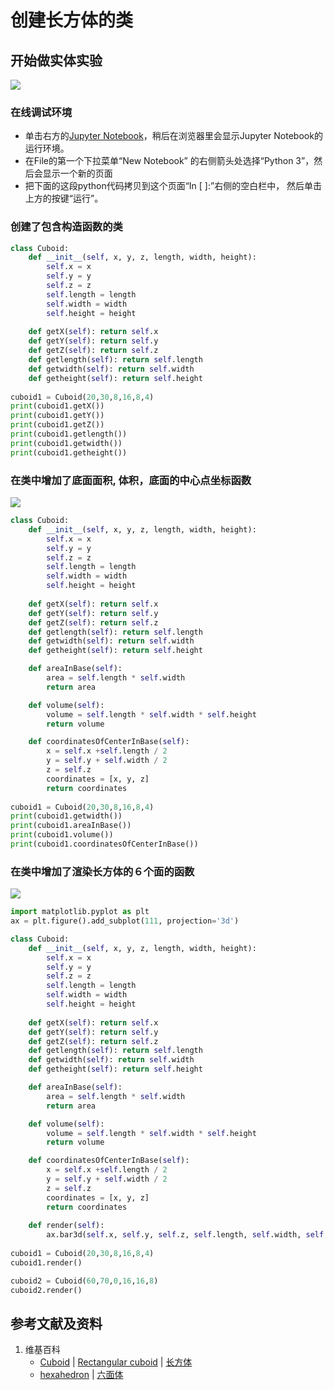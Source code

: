 # 创建长方体的类

## 开始做实体实验

![](/images/对长方体的各种操作/创建长方体类/创建长方体的类/1a1.jpg)

### 在线调试环境

- 单击右方的[Jupyter Notebook](https://mybinder.org/v2/gh/ipython/ipython-in-depth/master?filepath=binder/Index.ipynb)，稍后在浏览器里会显示Jupyter Notebook的运行环境。
- 在File的第一个下拉菜单“New Notebook” 的右侧箭头处选择“Python 3”，然后会显示一个新的页面
- 把下面的这段python代码拷贝到这个页面“In [ ]:”右侧的空白栏中， 然后单击上方的按键“运行”。

### 创建了包含构造函数的类

```python
class Cuboid:
    def __init__(self, x, y, z, length, width, height):
        self.x = x
        self.y = y
        self.z = z        
        self.length = length
        self.width = width   
        self.height = height
    
    def getX(self): return self.x
    def getY(self): return self.y
    def getZ(self): return self.z    
    def getlength(self): return self.length
    def getwidth(self): return self.width
    def getheight(self): return self.height
    	
cuboid1 = Cuboid(20,30,8,16,8,4)
print(cuboid1.getX())
print(cuboid1.getY())
print(cuboid1.getZ())
print(cuboid1.getlength())
print(cuboid1.getwidth())
print(cuboid1.getheight())
```

### 在类中增加了底面面积, 体积，底面的中心点坐标函数

![](/images/对长方体的各种操作/创建长方体类/创建长方体的类/2a1.jpg)

```python
class Cuboid:
    def __init__(self, x, y, z, length, width, height):
        self.x = x
        self.y = y
        self.z = z        
        self.length = length
        self.width = width   
        self.height = height
    
    def getX(self): return self.x
    def getY(self): return self.y
    def getZ(self): return self.z    
    def getlength(self): return self.length
    def getwidth(self): return self.width
    def getheight(self): return self.height

    def areaInBase(self):
        area = self.length * self.width
        return area

    def volume(self):
        volume = self.length * self.width * self.height
        return volume        

    def coordinatesOfCenterInBase(self):
        x = self.x +self.length / 2
        y = self.y + self.width / 2
        z = self.z
        coordinates = [x, y, z]
        return coordinates
        
cuboid1 = Cuboid(20,30,8,16,8,4)
print(cuboid1.getwidth())
print(cuboid1.areaInBase())
print(cuboid1.volume())
print(cuboid1.coordinatesOfCenterInBase())
```

### 在类中增加了渲染长方体的６个面的函数

![](/images/对长方体的各种操作/创建长方体类/创建长方体的类/4a1.jpg)

```python
import matplotlib.pyplot as plt
ax = plt.figure().add_subplot(111, projection='3d')

class Cuboid:
    def __init__(self, x, y, z, length, width, height):
        self.x = x
        self.y = y
        self.z = z        
        self.length = length
        self.width = width   
        self.height = height
    
    def getX(self): return self.x
    def getY(self): return self.y
    def getZ(self): return self.z    
    def getlength(self): return self.length
    def getwidth(self): return self.width
    def getheight(self): return self.height

    def areaInBase(self):
        area = self.length * self.width
        return area

    def volume(self):
        volume = self.length * self.width * self.height
        return volume        

    def coordinatesOfCenterInBase(self):
        x = self.x +self.length / 2
        y = self.y + self.width / 2
        z = self.z
        coordinates = [x, y, z]
        return coordinates
        
    def render(self):
        ax.bar3d(self.x, self.y, self.z, self.length, self.width, self.height, color="green", alpha=0.5)
        
cuboid1 = Cuboid(20,30,8,16,8,4)
cuboid1.render()

cuboid2 = Cuboid(60,70,0,16,16,8)
cuboid2.render()
```

## 参考文献及资料

1. 维基百科
	- [Cuboid](https://en.wikipedia.org/wiki/Cuboid) | [Rectangular cuboid](https://en.wikipedia.org/wiki/Cuboid#Rectangular_cuboid) | [长方体](https://zh.wikipedia.org/wiki/长方体) 
	- [hexahedron](https://www.merriam-webster.com/dictionary/hexahedron) | [六面体](https://zh.wikipedia.org/wiki/六面体) 